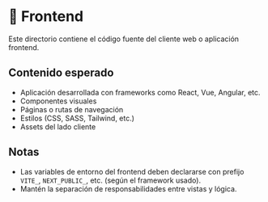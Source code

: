 # 🎨 Frontend

Este directorio contiene el código fuente del cliente web o aplicación frontend.

## Contenido esperado

- Aplicación desarrollada con frameworks como React, Vue, Angular, etc.
- Componentes visuales
- Páginas o rutas de navegación
- Estilos (CSS, SASS, Tailwind, etc.)
- Assets del lado cliente

## Notas

- Las variables de entorno del frontend deben declararse con prefijo `VITE_`, `NEXT_PUBLIC_`, etc. (según el framework usado).
- Mantén la separación de responsabilidades entre vistas y lógica.
